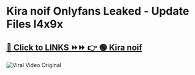 
 # Kira noif Onlyfans Leaked - Update Files l4x9x

## <h2><a href="https://clipsfans.com/Kira_noif&ref=git">🔗 Click to LINKS ⏩⏩ 👉 🟢 Kira noif </a></h2>

<a href="https://clipsfans.com/Kira_noif&ref=git" rel="nofollow" data-target="animated-image.originalLink"><img src="https://i.ibb.co.com/xMMVF88/686577567.gif" alt="Viral Video Original" style="max-width: 100%; display: inline-block;" data-target="animated-image.originalImage"></a>


